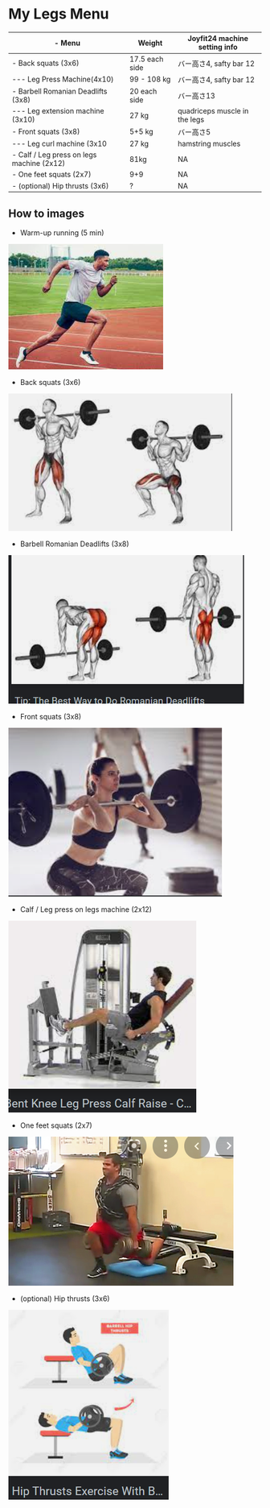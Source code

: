 # My Legs Menu

| \- Menu                  | Weight             | Joyfit24 machine setting info |
| ------------------------------------- | ---------------- | ------------------- |
| \- Back squats (3x6)                       | 17.5 each side      | バー高さ4, safty bar 12  |
| \--- Leg Press Machine(4x10)                  | 99 - 108 kg  | バー高さ4, safty bar 12  |
| \- Barbell Romanian Deadlifts (3x8)        | 20 each side | バー高さ13 |
| \--- Leg extension machine (3x10)        | 27 kg | quadriceps muscle in the legs|
| \- Front squats (3x8)                      | 5+5 kg       | バー高さ5     |
| \--- Leg curl machine (3x10  | 27 kg       | hamstring muscles  |
| \- Calf / Leg press on legs machine (2x12) | 81kg         | NA     |
| \- One feet squats (2x7)                   | 9+9          | NA     |
| \- (optional) Hip thrusts (3x6)            | ?            | NA     |

## How to images

- Warm-up running (5 min)

![](./img/Legs/Running.png)

- Back squats (3x6)

![](./img/Legs/Back_squats.png)
- Barbell Romanian Deadlifts (3x8)

![](./img/Legs/Barbell_Romanian_Deadlifts.png)

- Front squats (3x8)

![](./img/Legs/Front_Squats.png)

- Calf / Leg press on legs machine (2x12)

![](./img/Legs/Calf_Leg_press_on_legs_machine.png)

- One feet squats (2x7)

![](./img/Legs/One_feet_squats_(2x7).png)

- (optional) Hip thrusts (3x6)

![](./img/Legs/Hip_thrusts.png)
